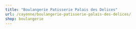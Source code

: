 ```yaml
---
title: "Boulangerie Patisserie Palais des Delices"
url: /cayenne/boulangerie-patisserie-palais-des-delices/
shop: boulangerie
---
```

